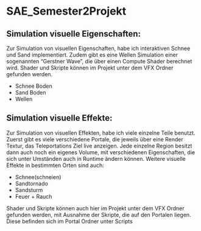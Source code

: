 # SAE_Semester2Projekt

## Simulation visuelle Eigenschaften:
Zur Simulation von visuellen Eigenschaften, habe ich interaktiven Schnee und Sand
implementiert. Zudem gibt es eine Wellen Simulation einer sogenannten “Gerstner Wave”,
die über einen Compute Shader berechnet wird.
Shader und Skripte können im Projekt unter dem VFX Ordner gefunden werden.
- Schnee Boden
- Sand Boden
- Wellen

## Simulation visuelle Effekte:
Zur Simulation von visuellen Effekten, habe ich viele einzelne Teile benutzt.
Zuerst gibt es viele verschiedene Portale, die jeweils über eine Render Textur, das
Teleportations Ziel live anzeigen.
Jede einzelne Region besitzt dann auch noch ein eigenes Volume, mit verschiedenen
Eigenschaften, die sich unter Umständen auch in Runtime ändern können.
Weitere visuelle Effekte in bestimmten Orten sind auch:
- Schnee(schneien)
- Sandtornado
- Sandsturm
- Feuer + Rauch
  
Shader und Skripte können auch hier im Projekt unter dem VFX Ordner gefunden werden,
mit Ausnahme der Skripte, die auf den Portalen liegen. Diese befinden sich im Portal Ordner
unter Scripts
